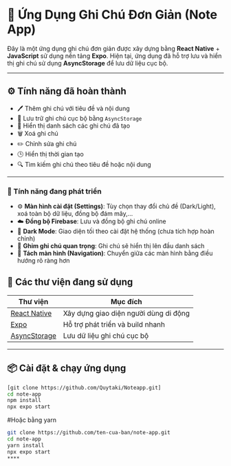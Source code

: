 # 📝 Ứng Dụng Ghi Chú Đơn Giản (Note App)

Đây là một ứng dụng ghi chú đơn giản được xây dựng bằng **React Native** + **JavaScript** sử dụng nền tảng **Expo**. Hiện tại, ứng dụng đã hỗ trợ lưu và hiển thị ghi chú sử dụng **AsyncStorage** để lưu dữ liệu cục bộ.

---

## ⚙️ Tính năng đã hoàn thành

- 🖊️ Thêm ghi chú với tiêu đề và nội dung
- 💾 Lưu trữ ghi chú cục bộ bằng `AsyncStorage`
- 📄 Hiển thị danh sách các ghi chú đã tạo
- 🗑️ Xoá ghi chú
- ✏️ Chỉnh sửa ghi chú
- 🕒 Hiển thị thời gian tạo
- 🔍 Tìm kiếm ghi chú theo tiêu đề hoặc nội dung

---

### 🚧 Tính năng đang phát triển

- ⚙️ **Màn hình cài đặt (Settings)**: Tùy chọn thay đổi chủ đề (Dark/Light), xoá toàn bộ dữ liệu, đồng bộ đám mây,...
- ☁️ **Đồng bộ Firebase**: Lưu và đồng bộ ghi chú online
- 🌙 **Dark Mode**: Giao diện tối theo cài đặt hệ thống (chưa tích hợp hoàn chỉnh)
- 📌 **Ghim ghi chú quan trọng**: Ghi chú sẽ hiển thị lên đầu danh sách
- 🧭 **Tách màn hình (Navigation)**: Chuyển giữa các màn hình bằng điều hướng rõ ràng hơn



## 📌 Các thư viện đang sử dụng

| Thư viện | Mục đích |
|----------|----------|
| [React Native](https://reactnative.dev/) | Xây dựng giao diện người dùng di động |
| [Expo](https://expo.dev/) | Hỗ trợ phát triển và build nhanh |
| [AsyncStorage](https://react-native-async-storage.github.io/async-storage/) | Lưu dữ liệu ghi chú cục bộ |

---

## 📦 Cài đặt & chạy ứng dụng

```bash
[git clone https://github.com/Quytaki/Noteapp.git]
cd note-app
npm install
npx expo start
```
#Hoặc bằng yarn

```bash
git clone https://github.com/ten-cua-ban/note-app.git
cd note-app
yarn install
npx expo start
****
```
